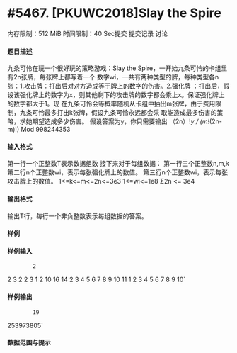 
# #5467. [PKUWC2018]Slay the Spire
内存限制：512 MiB 时间限制：40 Sec提交 提交记录 讨论
#### 题目描述
九条可怜在玩一个很好玩的策略游戏：Slay the Spire，一开始九条可怜的卡组里有2n张牌，每张牌上都写着一个
数字wi，一共有两种类型的牌，每种类型各n张：1.攻击牌：打出后对对方造成等于牌上的数字的伤害。2.强化牌
：打出后，假设该强化牌上的数字为x，则其他剩下的攻击牌的数字都会乘上x。保证强化牌上的数字都大于1。现
在九条可怜会等概率随机从卡组中抽出m张牌，由于费用限制，九条可怜最多打出k张牌，假设九条可怜永远都会采
取能造成最多伤害的策略，求她期望造成多少伤害。
假设答案为y，你只需要输出
（2n）!*y / (m!*(2n-m)!) Mod 998244353


#### 输入格式
第一行一个正整数T表示数据组数
接下来对于每组数据：
第一行三个正整数n,m,k
第二行n个正整数wi，表示每张强化牌上的数值。
第三行n个正整数wi，表示每张攻击牌上的数值。
1<=k<=m<=2n<=3e3
1<=wi<=1e8
Σ2n <= 3e4


#### 输出格式
输出T行，每行一个非负整数表示每组数据的答案。


#### 样例

#### 样例输入

			2
2 3 2
2 3
1 2
10 16 14
2 3 4 5 6 7 8 9 10 11
1 2 3 4 5 6 7 8 9 10`
#### 样例输出

			19
253973805`
#### 数据范围与提示

